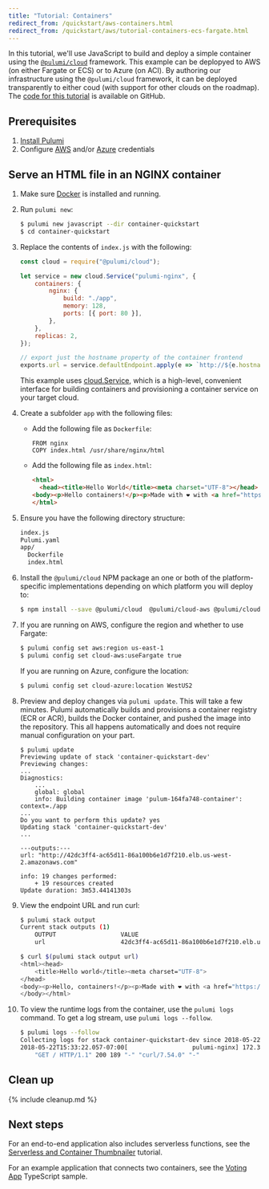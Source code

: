 ```yaml
---
title: "Tutorial: Containers"
redirect_from: /quickstart/aws-containers.html
redirect_from: /quickstart/aws/tutorial-containers-ecs-fargate.html
---
```


In this tutorial, we'll use JavaScript to build and deploy a simple container using the [`@pulumi/cloud`]() framework.  This example can be deplopyed to AWS (on either Fargate or ECS) or to Azure (on ACI).  By authoring our infrastructure using the `@pulumi/cloud` framework, it can be deployed transparently to either coud (with support for other clouds on the roadmap). The [code for this tutorial](https://github.com/pulumi/examples/tree/master/cloud-js-containers) is available on GitHub.

## Prerequisites

1.  [Install Pulumi](../install.html)
1.  Configure [AWS](../aws/setup.html) and/or [Azure](../azure/setup.html) credentials

## Serve an HTML file in an NGINX container

1.  Make sure [Docker](https://docs.docker.com/install/) is installed and running.

1.  Run `pulumi new`:

    ```bash
    $ pulumi new javascript --dir container-quickstart
    $ cd container-quickstart
    ```

1.  Replace the contents of `index.js` with the following:

    ```js
    const cloud = require("@pulumi/cloud");

    let service = new cloud.Service("pulumi-nginx", {
        containers: {
            nginx: {
                build: "./app",
                memory: 128,
                ports: [{ port: 80 }],
            },
        },
        replicas: 2,
    });

    // export just the hostname property of the container frontend
    exports.url = service.defaultEndpoint.apply(e => `http://${e.hostname}`);
    ```    

    This example uses [cloud.Service](/reference/pkg/nodejs/@pulumi/cloud/index.html#Service), which is a high-level, convenient interface for building containers and provisioning a container service on your target cloud.

1.  Create a subfolder `app` with the following files:

    - Add the following file as `Dockerfile`:
      ```docker
      FROM nginx
      COPY index.html /usr/share/nginx/html
      ```

    - Add the following file as `index.html`:
      ```html
      <html>
        <head><title>Hello World</title><meta charset="UTF-8"></head>
      <body><p>Hello containers!</p><p>Made with ❤️ with <a href="https://pulumi.com">Pulumi</a></p></body>
      </html>
      ```

1.  Ensure you have the following directory structure:

    ```bash
    index.js
    Pulumi.yaml
    app/
      Dockerfile
      index.html
    ```

1.  Install the `@pulumi/cloud` NPM package an one or both of the platform-specific implementations depending on which platform you will deploy to:

    ```bash
    $ npm install --save @pulumi/cloud  @pulumi/cloud-aws @pulumi/cloud-azure
    ```

1.  If you are running on AWS, configure the region and whether to use Fargate:

    ```bash
    $ pulumi config set aws:region us-east-1
    $ pulumi config set cloud-aws:useFargate true
    ```

    If you are running on Azure, configure the location:

    ```bash
    $ pulumi config set cloud-azure:location WestUS2
    ```

1.  Preview and deploy changes via `pulumi update`. This will take a few minutes. Pulumi automatically builds and provisions a container registry (ECR or ACR), builds the Docker container, and pushed the image into the repository. This all happens automatically and does not require manual configuration on your part.

    ```
    $ pulumi update
    Previewing update of stack 'container-quickstart-dev'
    Previewing changes:
    ...
    Diagnostics:
        ...
        global: global  
        info: Building container image 'pulum-164fa748-container': context=./app
    ...
    Do you want to perform this update? yes
    Updating stack 'container-quickstart-dev'
    ...

    ---outputs:---
    url: "http://42dc3ff4-ac65d11-86a100b6e1d7f210.elb.us-west-2.amazonaws.com"

    info: 19 changes performed:
        + 19 resources created
    Update duration: 3m53.44141303s
    ```

1.  View the endpoint URL and run curl:

    ```bash
    $ pulumi stack output
    Current stack outputs (1)  
        OUTPUT                  VALUE
        url                     42dc3ff4-ac65d11-86a100b6e1d7f210.elb.us-west-2.amazonaws.com

    $ curl $(pulumi stack output url)
    <html><head>
        <title>Hello world</title><meta charset="UTF-8">
    </head>
    <body><p>Hello, containers!</p><p>Made with ❤️ with <a href="https://pulumi.com">Pulumi</a></p>
    </body></html>    
    ```

1.  To view the runtime logs from the container, use the `pulumi logs` command. To get a log stream, use `pulumi logs --follow`.

    ```bash
    $ pulumi logs --follow
    Collecting logs for stack container-quickstart-dev since 2018-05-22T14:25:46.000-07:00.    
    2018-05-22T15:33:22.057-07:00[                  pulumi-nginx] 172.31.13.248 - - [22/May/2018:22:33:22 +0000] 
        "GET / HTTP/1.1" 200 189 "-" "curl/7.54.0" "-"
    ```    
  
## Clean up

{% include cleanup.md %}

## Next steps

For an end-to-end application also includes serverless functions, see the [Serverless and Container Thumbnailer](./tutorial-thumbnailer.html) tutorial.

For an example application that connects two containers, see the [Voting App](https://github.com/pulumi/examples/tree/master/cloud-ts-voting-app) TypeScript sample.
